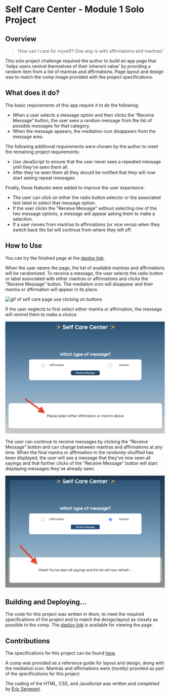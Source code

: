 # Self Care Center - Module 1 Solo Project
## Overview
> How can I care for myself? One way is with affirmations and mantras!

This solo project challenge required the author to build an app page that 'helps users remind themselves of their inherent value' by providing a random item from a list of mantras and affirmations. Page layout and design was to match the comp image provided with the project specifications.

## What does it do?
The basic requirements of this app require it to do the following:

- When a user selects a message option and then clicks the “Receive Message” button, the user sees a random message from the list of possible messages for that category.
- When the message appears, the mediation icon disappears from the message area.

The following additional requirements were chosen by the author to meet the remaining project requirements:

- Use JavaScript to ensure that the user never sees a repeated message until they’ve seen them all.
- After they’ve seen them all they should be notified that they will now start seeing repeat messages.

Finally, these features were added to improve the user experience:
- The user can click on either the radio button selector or the associated text label to select that message option.
- If the user clicks the "Receive Message" without selecting one of the two message options, a message will appear asking them to make a selection.
- If a user moves from mantras to affirmations (or vice versa) when they switch back the list will continue from where they left off.

## How to Use
You can try the finished page at the [deploy link](https://ericsergeant.github.io/self-care-center/).

When the user opens the page, the list of available mantras and affirmations will be randomized.  To receive a message, the user selects the radio button or label associated with either mantras or affirmations and clicks the "Receive Message" button.  The mediation icon will disappear and their mantra or affirmation will appear in its place.

![gif of self care page use clicking on buttons](https://media.giphy.com/media/chxUap8ZYhdrfcNZQk/giphy.gif "Self Care page use")

If the user neglects to first select either mantra or affirmation, the message will remind them to make a choice.

![image of reminder](https://github.com/EricSergeant/self-care-center/blob/main/Reminder%20message%20screenshot.png "Remind to click selector")

The user can continue to receive messages by clicking the "Receive Message" button and can change between mantras and affirmations at any time.  When the final mantra or affirmation in the randomly-shuffled has been displayed, the user will see a message that they've now seen all sayings and that further clicks of the "Receive Message" button will start displaying messages they've already seen.

![image of ending message](https://github.com/EricSergeant/self-care-center/blob/main/Final%20message%20screenshot.png "Final message note")

## Building and Deploying...
The code for this project was written in Atom, to meet the required specifications of the project and to match the design/layout as closely as possible to the comp.  The [deploy link](https://ericsergeant.github.io/self-care-center/) is available for viewing the page.

## Contributions
The specifications for this project can be found [here](https://frontend.turing.io/projects/module-1/self-care-center.html).  

A comp was provided as a reference guide for layout and design, along with the mediation icon. Mantras and affirmations were (mostly) provided as part of the specifications for this project.

The coding of the HTML, CSS, and JavaScript was written and completed by [Eric Sergeant](https://github.com/ericsergeant).
